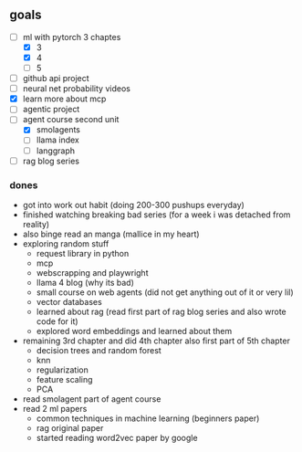## goals
- [ ] ml with pytorch 3 chaptes
	- [x] 3
	- [x] 4
	- [ ] 5
- [ ] github api project
- [ ] neural net probability videos
- [x] learn more about mcp 
- [ ] agentic project
- [ ] agent course second unit
	- [x] smolagents
	- [ ] llama index
	- [ ] langgraph
- [ ] rag blog series

### dones

- got into work out habit (doing 200-300 pushups everyday)
- finished watching breaking bad series (for a week i was detached from reality)
- also binge read an manga (mallice in my heart)
- exploring random stuff 
	- request library in python
	- mcp
	- webscrapping and playwright
	- llama 4 blog (why its bad)
	- small course on web agents (did not get anything out of it or very lil)
	- vector databases
	- learned about rag (read first part of rag blog series and also wrote code for it)
	- explored word embeddings and learned about them 
- remaining 3rd chapter and did 4th chapter also first part of 5th chapter 
	- decision trees and random forest 
	- knn 
	- regularization
	- feature scaling
	- PCA
- read smolagent part of agent course
- read 2 ml papers
	- common techniques in machine learning (beginners paper)
	- rag original paper
	- started reading word2vec paper by google

